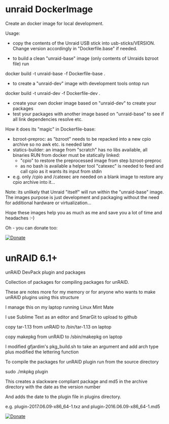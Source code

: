 # unraid DockerImage
Create an docker image for local development.

Usage:

- copy the contents of the Unraid USB stick into usb-sticks/VERSION. Change version accordingly in "Dockerfile.base" if needed.

- to build a clean "unraid-base" image (only contents of Unraids bzroot file) run

docker build -t unraid-base -f Dockerfile-base .

- to create a "unraid-dev" image with development tools ontop run

docker build -t unraid-dev -f Dockerfile-dev .

- create your own docker image based on "unraid-dev" to create your packages
- test your packages with another image based on "unraid-base" to see if all link dependencies resolve etc.

How it does its "magic" in Dockerfile-base:

- bzroot-preproc: as "bzroot" needs to be repacked into a new cpio archive so no awk etc. is needed later
- statics-builder: an image from "scratch" has no libs available, all binaries RUN from docker must be statically linked:
  - "cpio" to restore the preprocessed image from step bzroot-preproc
  - as no bash is available a helper tool "catexec" is needed to feed and call cpio as it wants its input from stdin
- e.g. only /cpio and /catexec are needed on a blank image to restore any cpio archive into it...

Note: its unlikely that Unraid "itself" will run within the "unraid-base" image. The images purpose is just development and packaging without the need for additional hardware or virtualization...

Hope these images help you as much as me and save you a lot of time and headaches :-)

Oh - you can donate too:

[![Donate](https://www.paypalobjects.com/en_US/i/btn/btn_donate_SM.gif)](https://www.paypal.com/cgi-bin/webscr?cmd=_s-xclick&hosted_button_id=A5XDJVC3D5HKC&source=url)



# unRAID 6.1+
unRAID DevPack plugin and packages

Collection of packages for compiling packages for unRAID.



These are notes more for my memory or for anyone who wants to make unRAID plugins using this structure

I manage this on my laptop running Linux Mint Mate

I use Sublime Text as an editor and SmarGit to upload to github

copy tar-1.13 from unRAID to /bin/tar-1.13 on laptop

copy makepkg from unRAID to /sbin/makepkg on laptop

I modified gfjardim's pkg_build.sh to take an argument and add arch type plus modified the lettering function

To compile the packages for unRAID plugin run from the source directory

sudo ./mkpkg plugin

This creates a slackware compliant package and md5 in the archive directory with the date as the version number

And adds the date to the plugin file in plugins directory.

e.g. plugin-2017.06.09-x86_64-1.txz and plugin-2016.06.09-x86_64-1.md5

[![Donate](https://www.paypalobjects.com/en_US/i/btn/btn_donate_SM.gif)](https://www.paypal.com/cgi-bin/webscr?cmd=_s-xclick&hosted_button_id=BKQJF5NVA5E3S)
